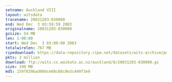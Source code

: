 ```yaml
---
setname: Auckland VIII
layout: witsdata
tracename: 20031203-030000
end: Wed Dec  3 03:59:59 2003
originalname: 20031203-030000
gzsize: 54 MB
len: 1:00:00
start: Wed Dec  3 03:00:00 2003
totalwirelen: 767 MB
ripedownload: https://data-repository.ripe.net/datasets/wits-archive/pma/long/auck/8//20031203-030000.gz
pkts: 2 million
download: ftp://wits.cs.waikato.ac.nz/auckland/8/20031203-030000.gz
size: 199 MB
md5: 159f839bad09dce68c88c0e3c449f3e9
---
```

